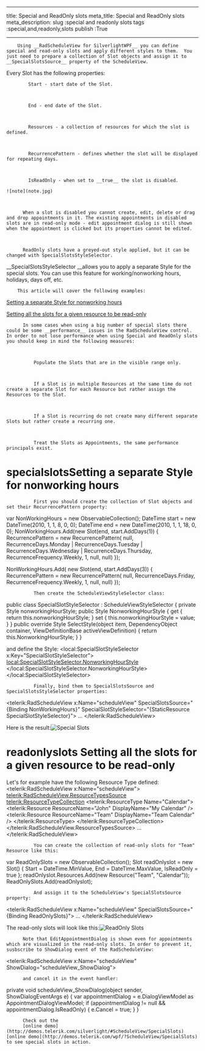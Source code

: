 ___
title: Special and ReadOnly slots
meta_title: Special and ReadOnly slots
meta_description: 
slug :special and readonly slots
tags :special,and,readonly,slots
publish :True
___



        Using __RadScheduleView for SilverlightWPF__ you can define special and read-only slots and apply different styles to them.  You just need to prepare a collection of Slot objects and assign it to __SpecialSlotsSource__ property of the ScheduleView.
      

Every Slot has the following properties:


            Start - start date of the Slot.
          


            End - end date of the Slot.
          


            Resources - a collection of resources for which the slot is defined.
          


            RecurrencePattern - defines whether the slot will be displayed for repeating days.
          


            IsReadOnly - when set to __true__ the slot is disabled.
          
    ![note](note.jpg)
    	


          When a slot is disabled you cannot create, edit, delete or drag and drop appointments in it. The existing appointments in disabled slots are in read-only mode - edit appointment dialog is still shown when the appointment is clicked but its properties cannot be edited.
        


          ReadOnly slots have a greyed-out style applied, but it can be changed with SpecialSlotsStyleSelector.
        

__SpecialSlotsStyleSelector __allows you to apply a separate Style for the special slots. You can use this feature for working/nonworking hours, holidays, days off, etc.
      


        This article will cover the following examples:
      

[Setting a separate Style for nonworking hours](#specialslots)

[Setting all the slots for a given resource to be read-only](#readonlyslots)


          In some cases when using a big number of special slots there could be some __performance__ issues in the RadScheduleView control. In order to not lose performance when using Special and ReadOnly slots you should keep in mind the following measures:
        


              Populate the Slots that are in the visible range only.
            


              If a Slot is in multiple Resources at the same time do not create a separate Slot for each Resource but rather assign the Resources to the Slot.
            


              If a Slot is recurring do not create many different separate Slots but rather create a recurring one.
            


              Treat the Slots as Appointments, the same performance principals exist.
            

# specialslotsSetting a separate Style for nonworking hours


              First you should create the collection of Slot objects and set their RecurrencePattern property:
            
var NonWorkingHours = new ObservableCollection<Slot>();
DateTime start = new DateTime(2010, 1, 1, 8, 0, 0);
DateTime end = new DateTime(2010, 1, 1, 18, 0, 0);
NonWorkingHours.Add(new Slot(end, start.AddDays(1))
{
    RecurrencePattern = new RecurrencePattern(
                null, RecurrenceDays.Monday | RecurrenceDays.Tuesday | RecurrenceDays.Wednesday | RecurrenceDays.Thursday, RecurrenceFrequency.Weekly, 1, null, null)
});

NonWorkingHours.Add(
    new Slot(end, start.AddDays(3))
    {
        RecurrencePattern = new RecurrencePattern(
                    null, RecurrenceDays.Friday, RecurrenceFrequency.Weekly, 1, null, null)
    });


              Then create the ScheduleViewStyleSelector class:
            
public class SpecialSlotStyleSelector : ScheduleViewStyleSelector
{
    private Style nonworkingHourStyle;
    public Style NonworkingHourStyle
    {
        get
        {
            return this.nonworkingHourStyle;
        }
        set
        {
            this.nonworkingHourStyle = value;
        }
    }
    public override Style SelectStyle(object item, DependencyObject container, ViewDefinitionBase activeViewDefinition)
    {
        return this.NonworkingHourStyle;
    }
}

and define the Style:
<local:SpecialSlotStyleSelector x:Key="SpecialSlotStyleSelector">
        <local:SpecialSlotStyleSelector.NonworkingHourStyle>
            <Style TargetType="scheduleView:HighlightItem">
                <Setter Property="Template">
                    <Setter.Value>
                        <ControlTemplate>
                            <Border Background="CornflowerBlue"/>
                        </ControlTemplate>
                    </Setter.Value>
                </Setter>
            </Style>
        </local:SpecialSlotStyleSelector.NonworkingHourStyle>
    </local:SpecialSlotStyleSelector>


              Finally, bind them to SpecialSlotsSource and SpecialSlotsStyleSelector properties:
            
<telerik:RadScheduleView x:Name="scheduleView"
           SpecialSlotsSource="{Binding NonWorkingHours}"
           SpecialSlotStyleSelector="{StaticResource SpecialSlotStyleSelector}">
...
</telerik:RadScheduleView>

Here is the result:![Special Slots](Media\radscheduleview_special_slots.png)

# readonlyslots Setting all the slots for a given resource to be read-only

Let's for example have the following Resource Type defined:
<telerik:RadScheduleView x:Name="scheduleView">
 <telerik:RadScheduleView.ResourceTypesSource>
    <telerik:ResourceTypeCollection>
        <telerik:ResourceType Name="Calendar">
            <telerik:Resource ResourceName="John" DisplayName="My Calendar" />
            <telerik:Resource ResourceName="Team" DisplayName="Team Calendar" />
        </telerik:ResourceType>
    </telerik:ResourceTypeCollection>
  </telerik:RadScheduleView.ResourceTypesSource>
  ...
</telerik:RadScheduleView>


              You can create the collection of read-only slots for "Team" Resource like this:
            
var ReadOnlySlots = new ObservableCollection<Slot>();
Slot readOnlyslot = new Slot() { 
		Start = DateTime.MinValue, 
		End = DateTime.MaxValue, 
		IsReadOnly = true 
		};
readOnlyslot.Resources.Add(new Resource("Team", "Calendar"));
ReadOnlySlots.Add(readOnlyslot);


              And assign it to the ScheduleView's SpecialSlotsSource property:
            
<telerik:RadScheduleView  x:Name="scheduleView" SpecialSlotsSource="{Binding ReadOnlySlots}">
...
</telerik:RadScheduleView>

 The read-only slots will look like this:![ReadOnly Slots](Media\radscheduler_readonly_slots.png)


          Note that EditAppointmentDialog is shown even for appointments which are visualized in the read-only slots. In order to prevent it, susbscribe to ShowDialog event of the RadScheduleView:
        
<telerik:RadScheduleView x:Name="scheduleView" ShowDialog="scheduleView_ShowDialog">


          and cancel it in the event handler:
        
private void scheduleView_ShowDialog(object sender, ShowDialogEventArgs e)
{
    var appointmentDialog = e.DialogViewModel as AppointmentDialogViewModel;
    if (appointmentDialog != null && appointmentDialog.IsReadOnly)
    {
        e.Cancel = true;
    }
}


          Check out the 
          [online demo](http://demos.telerik.com/silverlight/#ScheduleView/SpecialSlots)[online demo](http://demos.telerik.com/wpf/?ScheduleView/SpecialSlots) to see special slots in action.
        
